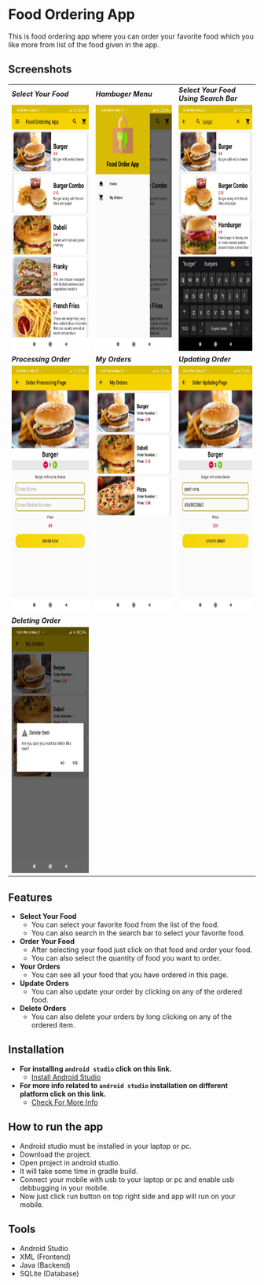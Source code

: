 # Food Ordering App
This is food ordering app where you can order your favorite food which you like more from list of the food given in the app.

## Screenshots
<!-- To set multiple images in grid view -->
<table align="center">
  <tr>
    <td><b><i>Select Your Food</i></b></td>
    <td><b><i>Hambuger Menu</i></b</td>
    <td><b><i>Select Your Food Using Search Bar</i></b></td>
  </tr>
  <tr>
    <td><img src="/Images/Screenshot_1.jpg" width="250" height="500"></td>
    <td><img src="/Images/Screenshot_2.jpg" width="250" height="500"></td>
    <td><img src="/Images/Screenshot_3.jpg" width="250" height="500"></td>
  </tr>
  <tr>
    <td><b><i>Processing Order</i></b></td>
    <td><b><i>My Orders</i></b></td>
    <td><b><i>Updating Order</i></b></td>
  </tr>
  <tr>
    <td><img src="/Images/Screenshot_7.jpg" width="250" height="500"></td>
    <td><img src="/Images/Screenshot_4.jpg" width="250" height="500"></td>
    <td><img src="/Images/Screenshot_5.jpg" width="250" height="500"></td>
  </tr>
  <tr>
    <td><b><i>Deleting Order</i></b></td>
    <td></td>
    <td></td>
  </tr>
  <tr>
    <td><img src="/Images/Screenshot_6.jpg" width="250" height="500"></td>
    <td></td>
    <td></td>
  </tr>
 </table>

## Features
- <b>Select Your Food</b>
  - You can select your favorite food from the list of the food.
  - You can also search in the search bar to select your favorite food.
- <b>Order Your Food</b>
  - After selecting your food just click on that food and order your food.
  - You can also select the quantity of food you want to order.
- <b>Your Orders</b>
  - You can see all your food that you have ordered in this page.
- <b>Update Orders</b>
  - You can also update your order by clicking on any of the ordered food.
- <b>Delete Orders</b>
  - You can also delete your orders by long clicking on any of the ordered item.
  
## Installation
- <b>For installing `android studio` click on this link.</b> 
  - [Install Android Studio](https://developer.android.com/studio?gclid=EAIaIQobChMIibm3mZyk8QIVTteWCh3akwFDEAAYASABEgLNq_D_BwE&gclsrc=aw.ds#downloads "Android Studio")
- <b>For more info related to `android studio` installation on different platform click on this link.</b>
  - [Check For More Info](https://developer.android.com/studio/install "More Info")

## How to run the app
- Android studio must be installed in your laptop or pc.
- Download the project.
- Open project in android studio.
- It will take some time in gradle build.
- Connect your mobile with usb to your laptop or pc and enable usb debbugging in your mobile.
- Now just click run button on top right side and app will run on your mobile.

## Tools
- Android Studio
- XML (Frontend)
- Java (Backend)
- SQLite (Database)
